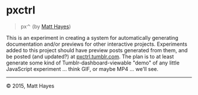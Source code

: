 # pxctrl
> px⌃ (by [Matt Hayes](http://mysterycommand.com/))

This is an experiment in creating a system for automatically generating documentation and/or previews for other interactive projects. Experiments added to this project should have preview posts generated from them, and be posted (and updated?) at [pxctrl.tumblr.com](http://pxctrl.tumblr.com/). The plan is to at least generate some kind of Tumblr-dashboard-viewable "demo" of any little JavaScript experiment … think GIF, or maybe MP4 … we'll see.

- - -
&copy; 2015, Matt Hayes
